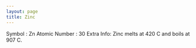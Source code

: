 ```yaml
---
layout: page
title: Zinc
---
```


Symbol : Zn
Atomic Number : 30
Extra Info: Zinc melts at 420 C and boils at 907 C.
